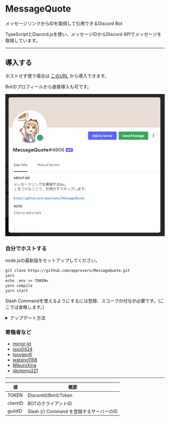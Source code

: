 # MessageQuote

メッセージリンクからIDを取得して引用できるDiscord Bot

TypeScriptとDiscord.jsを使い、メッセージIDからDiscord APIでメッセージを取得しています。

----

## 導入する

ホストせず使う場合は [このURL](https://discord.com/api/oauth2/authorize?client_id=889343802433757185&permissions=274877914112&scope=bot%20applications.commands) から導入できます。

Botのプロフィールから直接導入も可です。

![直接導入ボタン](image/addBot.png)

### 自分でホストする

node.jsの最新版をセットアップしてください。

```
git clone https://github.com/approvers/MessageQuote.git
yarn
echo .env >> TOKEN=
yarn compile
yarn start
```

Slash Commandを使えるようにするには登録、スコープの付与が必要です。(ここでは省略します。)

<details>
<summary>アップデート方法</summary>

[Releases](https://github.com/approvers/MessageQuote/releases) が更新されたらアップデートを行うことを推奨します。

```
git pull
yarn
yarn compile
yarn start
```

</details>

### 寄稿者など
- [mirror-kt](https://github.com/mirror-kt)
- [isso0424](https://github.com/isso0424)
- [loxygenK](https://github.com/loxygenK)
- [watano1168](https://github.com/watano1168)
- [MikuroXina](https://github.com/MikuroXina)
- [skytomo221](https://github.com/skytomo221)

----

| 値        | 概要                             |
|----------|--------------------------------|
| TOKEN    | DiscordのBotのToken              |
| clientID | BOTのクライアントID                   |
| guildID  | Slash (/) Command を登録するサーバーのID |
